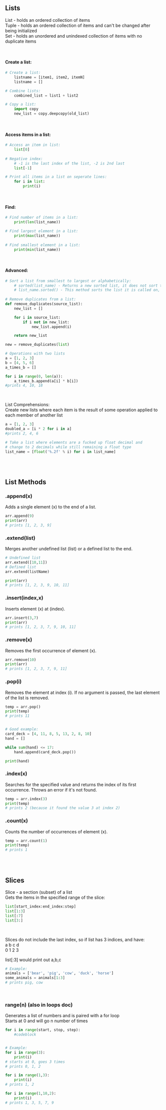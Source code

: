 ## Lists

List - holds an ordered collection of items  
Tuple - holds an ordered collection of items and can't be changed after being initialized  
Set - holds an unordered and unindexed collection of items with no duplicate items

<br>

#### Create a list:
```python
# Create a list:
    listname = [item1, item2, itemN]
    listname = []

# Combine lists:
    combined_list = list1 + list2

# Copy a list:
    import copy
    new_list = copy.deepcopy(old_list)
```

<br>

#### Access items in a list:
```python
# Access an item in list:
    list[0]
    
# Negative index:
    # -1 is the last index of the list, -2 is 2nd last
    list[-1]

# Print all items in a list on seperate lines:
    for i in list:
        print(i)
```

<br>

#### Find:
```python
# Find number of items in a list:
    print(len(list_name))

# Find largest element in a list:
    print(max(list_name))
    
# Find smallest element in a list:
    print(min(list_name))
```

<br>

#### Advanced:
```python
# Sort a list from smallest to largest or alphabetically:
    # sorted(list_name) - Returns a new sorted list, it does not sort the list it is passed
    # list_name.sorted() - This method sorts the list it is called on, it returns None
    
# Remove duplicates from a list:
def remove_duplicates(source_list):
    new_list = []

    for i in source_list:
        if i not in new_list:
            new_list.append(i)

    return new_list

new = remove_duplicates(list)

# Operations with two lists
a = [1, 2, 3]
b = [4, 5, 6]
a_times_b = []

for i in range(0, len(a)):
	a_times_b.append(a[i] * b[i])
#prints 4, 10, 18
```

<br>

List Comprehensions:  
Create new lists where each item is the result of some operation applied to each member of another list
```python
a = [1, 2, 3]
doubled_a = [i * 2 for i in a]
#prints 2, 4, 6

# Take a list where elements are a fucked up float decimal and
# change to 2 decimals while still remaining a float type
list_name = [float('%.2f' % i) for i in list_name]
```

<br>
<br>

## List Methods

### .append(x)
Adds a single element (x) to the end of a list.
```python
arr.append(9)   
print(arr) 
# prints [1, 2, 3, 9]
```

### .extend(list)
Merges another undefined list (list) or a defined list to the end.
```python
# Undefined list
arr.extend([10,11])
# Defined list
arr.extend(listName)

print(arr) 
# prints [1, 2, 3, 9, 10, 11]
```

### .insert(index,x)
Inserts element (x) at (index).
```python
arr.insert(3,7)
print(arr) 
# prints [1, 2, 3, 7, 9, 10, 11]
```

### .remove(x)
Removes the first occurrence of element (x).
```python
arr.remove(10)  
print(arr) 
# prints [1, 2, 3, 7, 9, 11]
```

### .pop(i)
Removes the element at index (i). If no argument is passed, the last element of the list is removed.
```python
temp = arr.pop()
print(temp)
# prints 11


# Good example:
card_deck = [4, 11, 8, 5, 13, 2, 8, 10]
hand = []

while sum(hand) <= 17:
    hand.append(card_deck.pop())

print(hand)
```

### .index(x)
Searches for the specified value and returns the index of its first occurrence. Throws an error if it's not found.
```python
temp = arr.index(3)
print(temp)
# prints 2 (because it found the value 3 at index 2)
```

### .count(x)
Counts the number of occurrences of element (x).
```python
temp = arr.count(1)
print(temp)
# prints 1
```

<br>
<br>

## Slices
Slice - a section (subset) of a list  
Gets the items in the specified range of the slice:
```python
list[start_index:end_index:step]
list[1:3]
list[:7]
list[3:]
```

<br>

Slices do not include the last index, so if list has 3 indices, and have:  
a	b	c	d  
0	1	2	3

list[:3] would print out a,b,c

```python
# Example:
animals = ['bear', 'pig', 'cow', 'duck', 'horse']
some_animals = animals[1:3]
# prints pig, cow
```

<br>

### range(n) (also in loops doc)
Generates a list of numbers and is paired with a for loop  
Starts at 0 and will go n number of times

```python
for i in range(start, stop, step):
    #codeblock


# Example:
for i in range(3):
    print(i)
# starts at 0, goes 3 times
# prints 0, 1, 2

for i in range(1,3):
    print(i)
# prints 1, 2

for i in range(1,10,2):
    print(i)
# prints 1, 3, 5, 7, 9
```

<br>
